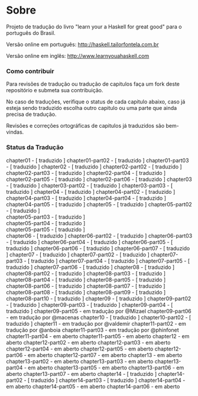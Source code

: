Sobre
==============

Projeto de tradução do livro "learn your a Haskell for great good" para o português do Brasil.

Versão online em português:
http://haskell.tailorfontela.com.br

Versão online em inglês:
http://www.learnyouahaskell.com


### Como contribuir

Para revisões de tradução ou tradução de capitulos faça um fork deste repositório e submeta sua contribuição.

No caso de traduções, verifique o status de cada capitulo abaixo, caso já esteja sendo traduzido escolha outro capitulo ou uma parte que ainda precisa de tradução.

 
Revisões e correções ortográficas de capitulos já traduzidos são bem-vindas.


### Status da Tradução

chapter01 	 - [ traduzido ]
chapter01-part02 - [ traduzido ]
chapter01-part03 - [ traduzido ]
chapter02 	 - [ traduzido ]
chapter02-part02 - [ traduzido ]
chapter02-part03 - [ traduzido ]
chapter02-part04 - [ traduzido ]
chapter02-part05 - [ traduzido ]
chapter02-part06 - [ traduzido ]
chapter03 	 - [ traduzido ]
chapter03-part02 - [ traduzido ]
chapter03-part03 - [ traduzido ]
chapter04 	 - [ traduzido ]
chapter04-part02 - [ traduzido ]
chapter04-part03 - [ traduzido ]
chapter04-part04 - [ traduzido ]
chapter04-part05 - [ traduzido ]
chapter05 	 - [ traduzido ]
chapter05-part02 - [ traduzido ]	
chapter05-part03 - [ traduzido ]	
chapter05-part04 - [ traduzido ]	
chapter05-part05 - [ traduzido ]	
chapter06	 - [ traduzido ]
chapter06-part02 - [ traduzido ]
chapter06-part03 - [ traduzido ]
chapter06-part04 - [ traduzido ]
chapter06-part05 - [ traduzido ]
chapter06-part06 - [ traduzido ]
chapter06-part07 - [ traduzido ]
chapter07 	 - [ traduzido ]
chapter07-part02 - [ traduzido ]
chapter07-part03 - [ traduzido ]
chapter07-part04 - [ traduzido ]
chapter07-part05 - [ traduzido ]
chapter07-part06 - [ traduzido ]
chapter08 	 - [ traduzido ]
chapter08-part02 - [ traduzido ]
chapter08-part03 - [ traduzido ]
chapter08-part04 - [ traduzido ]
chapter08-part05 - [ traduzido ]
chapter08-part06 - [ traduzido ]
chapter08-part07 - [ traduzido ]
chapter08-part08 - [ traduzido ]
chapter08-part09 - [ traduzido ]
chapter08-part10 - [ traduzido ]
chapter09 	 - [ traduzido ]
chapter09-part02 - [ traduzido ]
chapter09-part03 - [ traduzido ]
chapter09-part04 - [ traduzido ]
chapter09-part05 - em tradução por @Mizael
chapter09-part06 - em tradução por @macenas
chapter10 	 - [ traduzido ]
chapter10-part02 - [ traduzido ]
chapter11 	 - em tradução por @valdemir
chapter11-part02 - em tradução por @anboia
chapter11-part03 - em tradução por @phinfonet
chapter11-part04 - em aberto
chapter11-part05 - em aberto
chapter12 	 - em aberto
chapter12-part02 - em aberto
chapter12-part03 - em aberto
chapter12-part04 - em aberto
chapter12-part05 - em aberto
chapter12-part06 - em aberto
chapter12-part07 - em aberto
chapter13 	 - em aberto
chapter13-part02 - em aberto
chapter13-part03 - em aberto
chapter13-part04 - em aberto
chapter13-part05 - em aberto
chapter13-part06 - em aberto
chapter13-part07 - em aberto
chapter14 	 - [ traduzido ]
chapter14-part02 - [ traduzido ]
chapter14-part03 - [ traduzido ]
chapter14-part04 - em aberto
chapter14-part05 - em aberto
chapter14-part06 - em aberto
